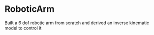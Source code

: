 # RoboticArm
Built a 6 dof robotic arm from scratch and derived an inverse kinematic model to control it
